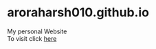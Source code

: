 # aroraharsh010.github.io
My personal Website
<br>
To visit click [here](http://aroraharsh010.github.io/)
